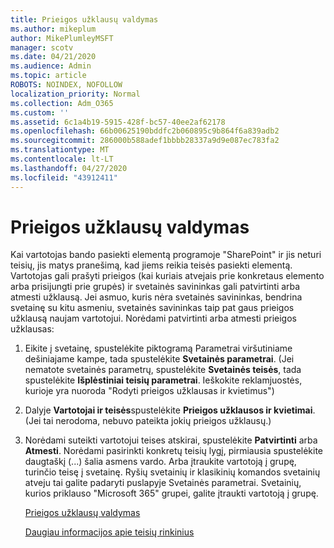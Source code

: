 ```yaml
---
title: Prieigos užklausų valdymas
ms.author: mikeplum
author: MikePlumleyMSFT
manager: scotv
ms.date: 04/21/2020
ms.audience: Admin
ms.topic: article
ROBOTS: NOINDEX, NOFOLLOW
localization_priority: Normal
ms.collection: Adm_O365
ms.custom: ''
ms.assetid: 6c1a4b19-5915-428f-bc57-40ee2af62178
ms.openlocfilehash: 66b00625190bddfc2b060895c9b864f6a839adb2
ms.sourcegitcommit: 286000b588adef1bbbb28337a9d9e087ec783fa2
ms.translationtype: MT
ms.contentlocale: lt-LT
ms.lasthandoff: 04/27/2020
ms.locfileid: "43912411"
---
```

# <a name="manage-access-requests"></a>Prieigos užklausų valdymas

Kai vartotojas bando pasiekti elementą programoje "SharePoint" ir jis neturi teisių, jis matys pranešimą, kad jiems reikia teisės pasiekti elementą. Vartotojas gali prašyti prieigos (kai kuriais atvejais prie konkretaus elemento arba prisijungti prie grupės) ir svetainės savininkas gali patvirtinti arba atmesti užklausą. Jei asmuo, kuris nėra svetainės savininkas, bendrina svetainę su kitu asmeniu, svetainės savininkas taip pat gaus prieigos užklausą naujam vartotojui. Norėdami patvirtinti arba atmesti prieigos užklausas:
  
1. Eikite į svetainę, spustelėkite piktogramą Parametrai viršutiniame dešiniajame kampe, tada spustelėkite **Svetainės parametrai**. (Jei nematote svetainės parametrų, spustelėkite **Svetainės teisės**, tada spustelėkite **Išplėstiniai teisių parametrai**. Ieškokite reklamjuostės, kurioje yra nuoroda "Rodyti prieigos užklausas ir kvietimus")
    
2. Dalyje **Vartotojai ir teisės**spustelėkite **Prieigos užklausos ir kvietimai**. (Jei tai nerodoma, nebuvo pateikta jokių prieigos užklausų.)
    
3. Norėdami suteikti vartotojui teises atskirai, spustelėkite **Patvirtinti** arba **Atmesti**. Norėdami pasirinkti konkretų teisių lygį, pirmiausia spustelėkite daugtaškį (...) šalia asmens vardo. Arba įtraukite vartotoją į grupę, turinčio teisę į svetainę. Ryšių svetainių ir klasikinių komandos svetainių atveju tai galite padaryti puslapyje Svetainės parametrai. Svetainių, kurios priklauso "Microsoft 365" grupei, galite įtraukti vartotoją į grupę.
    
    [Prieigos užklausų valdymas](https://go.microsoft.com/fwlink/?linkid=2008747)
    
    [Daugiau informacijos apie teisių rinkinius](https://go.microsoft.com/fwlink/?linkid=867071)
    

